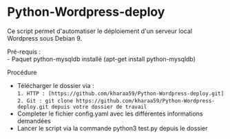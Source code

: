 # Python-Wordpress-deploy
Ce script permet d'automatiser le déploiement d'un serveur local Wordpress sous Debian 9.

Pré-requis :  
    - Paquet python-mysqldb installé (apt-get install python-mysqldb)

Procédure  
* Télécharger le dossier via :  
`1. HTTP : [https://github.com/kharaa59/Python-Wordpress-deploy.git]`  
`2. Git : git clone https://github.com/kharaa59/Python-Wordpress-deploy.git depuis votre dossier de travail`  
* Completer le fichier config.yaml avec les différentes informations demandées  
* Lancer le script via la commande python3 test.py depuis le dossier
